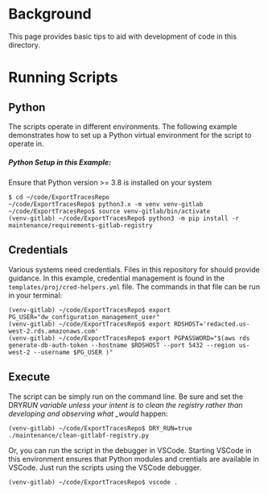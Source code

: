 # Background

This page provides basic tips to aid with development of code in this directory.

# Running Scripts

## Python

The scripts operate in different environments. The following example demonstrates how to set up a Python virtual environment for the script to operate in.

##### Python Setup in this Example:

Ensure that Python version >= 3.8 is installed on your system

```
$ cd ~/code/ExportTracesRepo
~/code/ExportTracesRepo$ python3.x -m venv venv-gitlab
~/code/ExportTracesRepo$ source venv-gitlab/bin/activate
(venv-gitlab) ~/code/ExportTracesRepo$ python3 -m pip install -r maintenance/requirements-gitlab-registry
```

## Credentials

Various systems need credentials. Files in this repository for should provide guidance. In this example, credential management is found in the `templates/proj/cred-helpers.yml` file. The commands in that file can be run in your terminal:

```
(venv-gitlab) ~/code/ExportTracesRepo$ export PG_USER="dw_configuration_management_user"
(venv-gitlab) ~/code/ExportTracesRepo$ export RDSHOST='redacted.us-west-2.rds.amazonaws.com'
(venv-gitlab) ~/code/ExportTracesRepo$ export PGPASSWORD="$(aws rds generate-db-auth-token --hostname $RDSHOST --port 5432 --region us-west-2 --username $PG_USER )"
```

## Execute

The script can be simply run on the command line. Be sure and set the DRY*RUN variable unless your intent is to clean the registry rather than developing and observing what \_would* happen:

```
(venv-gitlab) ~/code/ExportTracesRepo$ DRY_RUN=true ./maintenance/clean-gitlabf-registry.py
```

Or, you can run the script in the debugger in VSCode. Starting VSCode in this environment ensures that Python modules and crentials are available in VSCode. Just run the scripts using the VSCode debugger.

```
(venv-gitlab) ~/code/ExportTracesRepo$ vscode .
```
